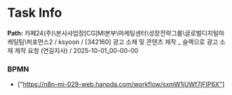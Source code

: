# Task Info

**Path:** 카페24(주)\본사사업장\[CG]MI본부\마케팅센터\성장전략그룹\글로벌디지털마케팅팀\퍼포먼스2 / ksyoon / [342160] 광고 소재 및 콘텐츠 제작 _ 슬랙으로 광고 소재 제작 요청 (연길지사) / 2025-10-01_00-00-00

### BPMN
- ["https://n8n-mi-029-web.hanpda.com/workflow/sxmW1jUWf7jFIP6X"]

